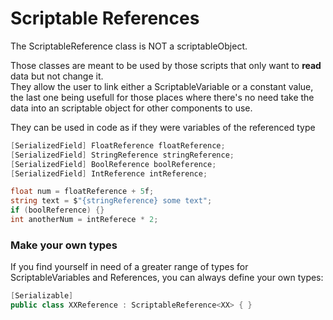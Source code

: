 # Scriptable References

The ScriptableReference class is NOT a scriptableObject.

Those classes are meant to be used by those scripts that only want to **read** data but not change it.  
They allow the user to link either a ScriptableVariable or a constant value, the last one being usefull for those places where there's no need take the data into an scriptable object for other components to use.

They can be used in code as if they were variables of the referenced type

``` c#
[SerializedField] FloatReference floatReference;
[SerializedField] StringReference stringReference;
[SerializedField] BoolReference boolReference;
[SerializedField] IntReference intReference;

float num = floatReference + 5f;
string text = $"{stringReference} some text";
if (boolReference) {}
int anotherNum = intReferece * 2;
```

### Make your own types

If you find yourself in need of a greater range of types for ScriptableVariables and References, you can always define your own types:

```C#
[Serializable]
public class XXReference : ScriptableReference<XX> { }
```